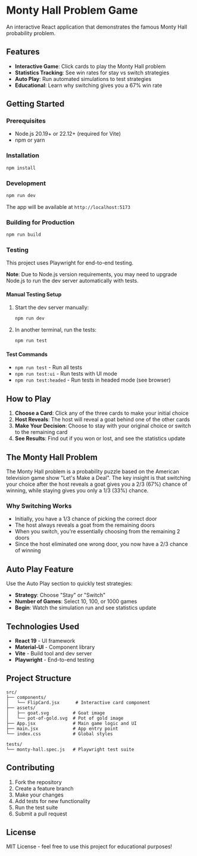 # Monty Hall Problem Game

An interactive React application that demonstrates the famous Monty Hall probability problem.

## Features

- **Interactive Game**: Click cards to play the Monty Hall problem
- **Statistics Tracking**: See win rates for stay vs switch strategies
- **Auto Play**: Run automated simulations to test strategies
- **Educational**: Learn why switching gives you a 67% win rate

## Getting Started

### Prerequisites

- Node.js 20.19+ or 22.12+ (required for Vite)
- npm or yarn

### Installation

```bash
npm install
```

### Development

```bash
npm run dev
```

The app will be available at `http://localhost:5173`

### Building for Production

```bash
npm run build
```

### Testing

This project uses Playwright for end-to-end testing.

**Note**: Due to Node.js version requirements, you may need to upgrade Node.js to run the dev server automatically with tests.

#### Manual Testing Setup

1. Start the dev server manually:
   ```bash
   npm run dev
   ```

2. In another terminal, run the tests:
   ```bash
   npm run test
   ```

#### Test Commands

- `npm run test` - Run all tests
- `npm run test:ui` - Run tests with UI mode
- `npm run test:headed` - Run tests in headed mode (see browser)

## How to Play

1. **Choose a Card**: Click any of the three cards to make your initial choice
2. **Host Reveals**: The host will reveal a goat behind one of the other cards
3. **Make Your Decision**: Choose to stay with your original choice or switch to the remaining card
4. **See Results**: Find out if you won or lost, and see the statistics update

## The Monty Hall Problem

The Monty Hall problem is a probability puzzle based on the American television game show "Let's Make a Deal". The key insight is that switching your choice after the host reveals a goat gives you a 2/3 (67%) chance of winning, while staying gives you only a 1/3 (33%) chance.

### Why Switching Works

- Initially, you have a 1/3 chance of picking the correct door
- The host always reveals a goat from the remaining doors
- When you switch, you're essentially choosing from the remaining 2 doors
- Since the host eliminated one wrong door, you now have a 2/3 chance of winning

## Auto Play Feature

Use the Auto Play section to quickly test strategies:

- **Strategy**: Choose "Stay" or "Switch"
- **Number of Games**: Select 10, 100, or 1000 games
- **Begin**: Watch the simulation run and see statistics update

## Technologies Used

- **React 19** - UI framework
- **Material-UI** - Component library
- **Vite** - Build tool and dev server
- **Playwright** - End-to-end testing

## Project Structure

```
src/
├── components/
│   └── FlipCard.jsx      # Interactive card component
├── assets/
│   ├── goat.svg         # Goat image
│   └── pot-of-gold.svg  # Pot of gold image
├── App.jsx              # Main game logic and UI
├── main.jsx             # App entry point
└── index.css            # Global styles

tests/
└── monty-hall.spec.js   # Playwright test suite
```

## Contributing

1. Fork the repository
2. Create a feature branch
3. Make your changes
4. Add tests for new functionality
5. Run the test suite
6. Submit a pull request

## License

MIT License - feel free to use this project for educational purposes!